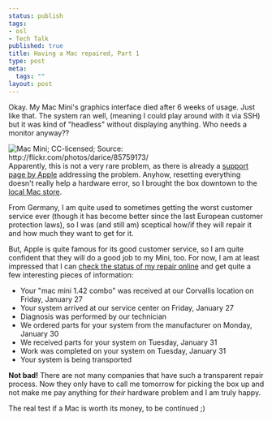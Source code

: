 ```yaml
--- 
status: publish
tags: 
- osl
- Tech Talk
published: true
title: Having a Mac repaired, Part 1
type: post
meta: 
  tags: ""
layout: post
---
```

Okay. My Mac Mini's graphics interface died after 6 weeks of usage. Just like that. The system ran well, (meaning I could play around with it via SSH) but it was kind of "headless" without displaying anything. Who needs a monitor anyway??

<img src="http://static.flickr.com/39/85759173_ff9adfff60_m.jpg" alt="Mac Mini; CC-licensed; Source: http://flickr.com/photos/darice/85759173/" class="alignleft" />Apparently, this is not a very rare problem, as there is already a <a href="http://www.info.apple.com/kbnum/n300583">support page by Apple</a> addressing the problem. Anyhow, resetting everything doesn't really help a hardware error, so I brought the box downtown to the <a href="http://www.csnw.com/">local Mac store</a>.

From Germany, I am quite used to sometimes getting the worst customer service ever (though it has become better since the last European customer protection laws), so I was (and still am) sceptical how/if they will repair it and how much they want to get for it.

But, Apple is quite famous for its good customer service, so I am quite confident that they will do a good job to my Mini, too. For now, I am at least impressed that I can <a href="http://www.csnw.com/service">check the status of my repair online</a> and get quite a few interesting pieces of information:
<ul>
	<li>Your "mac mini 1.42 combo" was received at our Corvallis location on Friday, January 27</li>
	<li>Your system arrived at our service center on Friday, January 27</li>
	<li>Diagnosis was performed by our technician</li>
	<li>We ordered parts for your system from the manufacturer on Monday, January 30</li>
	<li>We received parts for your system on Tuesday, January 31</li>
	<li>Work was completed on your system on Tuesday, January 31</li>
	<li>Your system is being transported</li>
</ul>

<strong>Not bad!</strong> There are not many companies that have such a transparent repair process. Now they only have to call me tomorrow for picking the box up and not make me pay anything for <em>their</em> hardware problem and I am truly happy.

The real test if a Mac is worth its money, to be continued ;)
